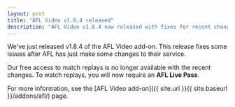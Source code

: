 ```yaml
---
layout: post
title: "AFL Video v1.8.4 released"
description: "AFL Video v1.8.4 now released with fixes for recent changes by AFL."
---
```

We've just released v1.8.4 of the AFL Video add-on. This release fixes some
issues after AFL has just make some changes to their service.

Our free access to match replays is no longer available with the recent
changes. To watch replays, you will now require an **AFL Live Pass**.

For more information, see the [AFL Video add-on]({{ site.url }}{{ site.baseurl }}/addons/afl/) page.
